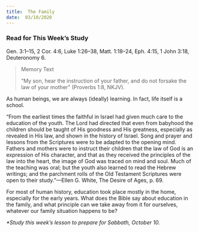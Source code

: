 ```yaml
---
title:  The Family
date:  03/10/2020
---
```


### Read for This Week’s Study
Gen. 3:1–15, 2 Cor. 4:6, Luke 1:26–38, Matt. 1:18–24, Eph. 4:15, 1 John 3:18, Deuteronomy 6.

> <p>Memory Text</p>
> “My son, hear the instruction of your father, and do not forsake the law of your mother” (Proverbs 1:8, NKJV).

As human beings, we are always (ideally) learning. In fact, life itself is a school.

“From the earliest times the faithful in Israel had given much care to the education of the youth. The Lord had directed that even from babyhood the children should be taught of His goodness and His greatness, especially as revealed in His law, and shown in the history of Israel. Song and prayer and lessons from the Scriptures were to be adapted to the opening mind. Fathers and mothers were to instruct their children that the law of God is an expression of His character, and that as they received the principles of the law into the heart, the image of God was traced on mind and soul. Much of the teaching was oral; but the youth also learned to read the Hebrew writings; and the parchment rolls of the Old Testament Scriptures were open to their study.”—Ellen G. White, The Desire of Ages, p. 69.

For most of human history, education took place mostly in the home, especially for the early years. What does the Bible say about education in the family, and what principle can we take away from it for ourselves, whatever our family situation happens to be?

_*Study this week’s lesson to prepare for Sabbath, October 10._